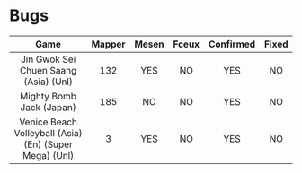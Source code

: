 # Bugs

| Game | Mapper | Mesen | Fceux | Confirmed | Fixed |
|:----:|:------:|:-----:|:-----:|:---------:|:-----:|
|Jin Gwok Sei Chuen Saang (Asia) (Unl)|132|YES|NO|YES|NO|
|Mighty Bomb Jack (Japan)|185|NO|NO|YES|NO|
|Venice Beach Volleyball (Asia) (En) (Super Mega) (Unl)|3|YES|NO|YES|NO|